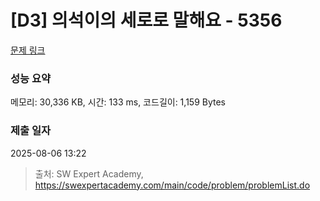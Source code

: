 # [D3] 의석이의 세로로 말해요 - 5356 

[문제 링크](https://swexpertacademy.com/main/code/problem/problemDetail.do?contestProbId=AWVWgkP6sQ0DFAUO) 

### 성능 요약

메모리: 30,336 KB, 시간: 133 ms, 코드길이: 1,159 Bytes

### 제출 일자

2025-08-06 13:22



> 출처: SW Expert Academy, https://swexpertacademy.com/main/code/problem/problemList.do